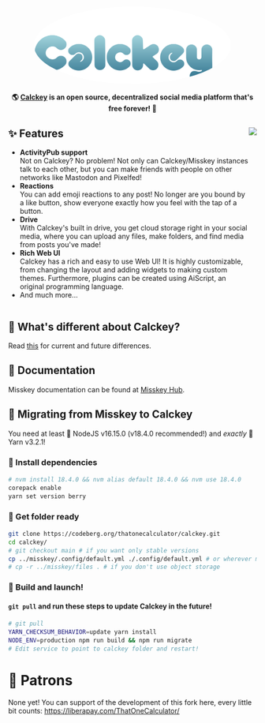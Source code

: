 <div align="center">
<a href="https://stop.voring.me/">
	<img src="./assets/title_float.svg" alt="Calckey logo" style="border-radius:50%" width="400"/>
</a>

**🌎 **[Calckey](https://stop.voring.me/)** is an open source, decentralized social media platform that's free forever! 🚀**

</div>

<div>

<img src="https://pool.jortage.com/voringme/misskey/e7cd2a17-8b23-4e1e-b5cf-709480c623e2.png" align="right" height="320px"/>

## ✨ Features

<!-- TODO: REDO ME! -->

- **ActivityPub support**\
Not on Calckey? No problem! Not only can Calckey/Misskey instances talk to each other, but you can make friends with people on other networks like Mastodon and Pixelfed!
- **Reactions**\
You can add emoji reactions to any post! No longer are you bound by a like button, show everyone exactly how you feel with the tap of a button.
- **Drive**\
With Calckey's built in drive, you get cloud storage right in your social media, where you can upload any files, make folders, and find media from posts you've made!
- **Rich Web UI**\
	Calckey has a rich and easy to use Web UI!
	It is highly customizable, from changing the layout and adding widgets to making custom themes.
	Furthermore, plugins can be created using AiScript, an original programming language.
- And much more...

</div>

<div style="clear: both;"></div>

## 🤔 What's different about Calckey?

Read [this](./CALCKEY.md) for current and future differences.

## 📝 Documentation

Misskey documentation can be found at [Misskey Hub](https://misskey-hub.net/).

## 🚚 Migrating from Misskey to Calckey

You need at least 🐢 NodeJS v16.15.0 (v18.4.0 recommended!) and *exactly* 🧶 Yarn v3.2.1!

### 📩 Install dependencies

```sh
# nvm install 18.4.0 && nvm alias default 18.4.0 && nvm use 18.4.0
corepack enable
yarn set version berry
```

### 👀 Get folder ready

```sh
git clone https://codeberg.org/thatonecalculator/calckey.git
cd calckey/
# git checkout main # if you want only stable versions
cp ../misskey/.config/default.yml ./.config/default.yml # or wherever misskey folder is
# cp -r ../misskey/files . # if you don't use object storage
```

### 🚀 Build and launch!

#### `git pull` and run these steps to update Calckey in the future!

```sh
# git pull
YARN_CHECKSUM_BEHAVIOR=update yarn install
NODE_ENV=production npm run build && npm run migrate
# Edit service to point to calckey folder and restart!
```

# 💸 Patrons

None yet! You can support of the development of this fork here, every little bit counts: https://liberapay.com/ThatOneCalculator/
